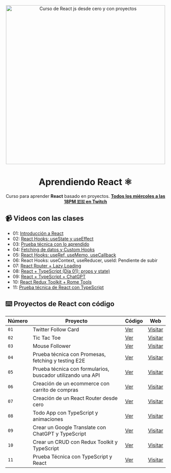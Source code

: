 <div align="center">

<img alt="Curso de React js desde cero y con proyectos" src="https://user-images.githubusercontent.com/1561955/212888793-fd719e58-b0c2-4d03-9c55-38e3e79ebc17.png" width="500" />

# Aprendiendo React ⚛️

Curso para aprender **React** basado en proyectos.
**[Todos los miércoles a las 18PM 🇪🇸 en Twitch](https://twitch.tv/midudev)**
</div>

## 📹 Videos con las clases

- 01: [Introducción a React](https://www.youtube.com/watch?v=7iobxzd_2wY)
- 02: [React Hooks: useState y useEffect](https://www.youtube.com/watch?v=qkzcjwnueLA&feature=youtu.be)
- 03: [Prueba técnica con lo aprendido](https://www.youtube.com/watch?v=XYpadB4VadY&feature=youtu.be)
- 04: [Fetching de datos y Custom Hooks](https://youtu.be/x-LcbVw99o8)
- 05: [React Hooks: useRef, useMemo, useCallback](https://youtu.be/GOEiMwDJ3lc)
- 06: React Hooks: useContext, useReducer, useId: Pendiente de subir
- 07: [React Router + Lazy Loading](https://www.twitch.tv/videos/1745844783?filter=archives&sort=time)
- 08: [React + TypeScript (Día 01): props y state)](https://www.twitch.tv/videos/1752654224?filter=archives&sort=time)
- 09: [React + TypeScript + ChatGPT](https://www.twitch.tv/videos/1779023294)
- 10: [React Redux Toolkit + Rome Tools](https://www.twitch.tv/videos/1785418662)
- 11: [Prueba técnica de React con TypeScript](https://www.twitch.tv/videos/1792623213)

## ⌨️ Proyectos de React con código

| Número | Proyecto | Código | Web |
| --- | --- | --- | --- |
| `01` | Twitter Follow Card | [Ver](projects/01-twitter-follow-card/) | [Visitar](https://midu-react-01.surge.sh) |
| `02` | Tic Tac Toe | [Ver](projects/02-tic-tac-toe/) | [Visitar](https://midu-react-02.surge.sh) |
| `03` | Mouse Follower | [Ver](projects/03-mouse-follower) | [Visitar](https://midu-react-03.surge.sh) |
| `04` | Prueba técnica con Promesas, fetching y testing E2E | [Ver](projects/04-react-prueba-tecnica) | [Visitar](https://midu-react-04.surge.sh) |
| `05` | Prueba técnica con formularios, buscador utilizando una API | [Ver](projects/05-react-buscador-peliculas) | [Visitar](https://midu-react-05.surge.sh) |
| `06` | Creación de un ecommerce con carrito de compras | [Ver](projects/06-shopping-cart) | [Visitar](https://midu-react-06.surge.sh) |
| `07` | Creación de un React Router desde cero | [Ver](projects/07-midu-router) | [Visitar](https://midu-react-07.surge.sh) |
| `08` | Todo App con TypeScript y animaciones | [Ver](projects/08-todo-app-typescript) | [Visitar](https://midu-react-08.surge.sh) |
| `09` | Crear un Google Translate con ChatGPT y TypeScript | [Ver](projects/09-google-translate-clone/) | [Visitar](https://midu-react-09.surge.sh) |
| `10` | Crear un CRUD con Redux Toolkit y TypeScript | [Ver](projects/10-crud-redux/) | [Visitar](https://midu-react-10.surge.sh) |
| `11` | Prueba Técnica con TypeScript y React | [Ver](projects/11-typescript-prueba-tecnica/) | [Visitar](https://midu-react-11.surge.sh) |
